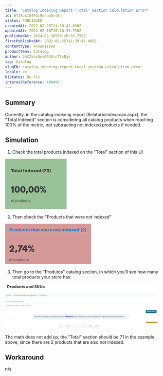 ```yaml
---
title: "Catalog Indexing Report 'Total' Section Calculation Error"
id: 6TJXux104P2c0mruo5vlEn
status: PUBLISHED
createdAt: 2022-02-25T11:39:42.098Z
updatedAt: 2024-02-16T20:26:35.750Z
publishedAt: 2024-02-16T20:26:35.750Z
firstPublishedAt: 2022-02-25T11:39:42.485Z
contentType: knownIssue
productTeam: Catalog
author: 2mXZkbi0oi061KicTExNjo
tag: Catalog
slugEN: catalog-indexing-report-total-section-calculation-error
locale: en
kiStatus: No Fix
internalReference: 499450
---
```


## Summary


Currently, in the catalog indexing report (RelatorioIndexacao.aspx), the "Total Indexed" section is considering all catalog products when reaching 100% of the metric, not subtracting not indexed products if needed.







## Simulation


1) Check the total products indexed on the "Total" section of this UI

 ![](https://raw.githubusercontent.com/vtexdocs/known-issues/refs/heads/main/docs/en/known-issues/Catalog/catalog-indexing-report-total-section-calculation-error_1.png)​

2) Then check the "Products that were not indexed"

 ![](https://raw.githubusercontent.com/vtexdocs/known-issues/refs/heads/main/docs/en/known-issues/Catalog/catalog-indexing-report-total-section-calculation-error_2.png)​

3) Then go to the "Produtos" catalog section, in which you'll see how many total products your store has:

 ![](https://raw.githubusercontent.com/vtexdocs/known-issues/refs/heads/main/docs/en/known-issues/Catalog/catalog-indexing-report-total-section-calculation-error_3.png)​

The math does not add up, the "Total" section should be 71 in the example above, since there are 2 products that are also not indexed.








## Workaround


n/a

